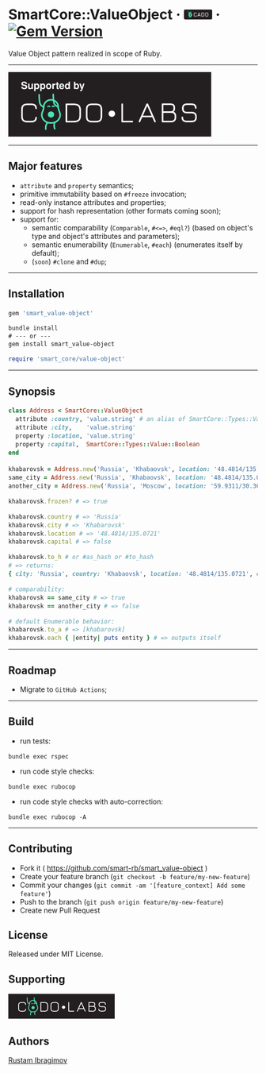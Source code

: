 # SmartCore::ValueObject &middot; <a target="_blank" href="https://github.com/Cado-Labs"><img src="https://github.com/Cado-Labs/cado-labs-logos/raw/main/cado_labs_badge.svg" alt="Supported by Cado Labs" style="max-width: 100%; height: 20px"></a> &middot; [![Gem Version](https://badge.fury.io/rb/smart_value-object.svg)](https://badge.fury.io/rb/smart_value-object)

Value Object pattern realized in scope of Ruby.

---

<p>
  <a href="https://github.com/Cado-Labs">
    <img src="https://github.com/Cado-Labs/cado-labs-logos/blob/main/cado_labs_supporting.svg" alt="Supported by Cado Labs" />
  </a>
</p>

---

## Major features

- `attribute` and `property` semantics;
- primitive immutability based on `#freeze` invocation;
- read-only instance attributes and properties;
- support for hash representation (other formats coming soon);
- support for:
  - semantic comparability (`Comparable`, `#<=>`, `#eql?`) (based on object's type and object's attributes and parameters);
  - semantic enumerability (`Enumerable`, `#each`) (enumerates itself by default);
  - (`soon`) `#clone` and `#dup`;

---

## Installation

```ruby
gem 'smart_value-object'
```

```shell
bundle install
# --- or ---
gem install smart_value-object
```

```ruby
require 'smart_core/value-object'
```

---

## Synopsis

```ruby
class Address < SmartCore::ValueObject
  attribute :country, 'value.string' # an alias of SmartCore::Types::Value::String (see smart_initializer gem)
  attribute :city,    'value.string'
  property :location, 'value.string'
  property :capital,  SmartCore::Types::Value::Boolean
end

khabarovsk = Address.new('Russia', 'Khabaovsk', location: '48.4814/135.0721', capital: false)
same_city = Address.new('Russia', 'Khabaovsk', location: '48.4814/135.0721', capital: false)
another_city = Address.new('Russia', 'Moscow', location: '59.9311/30.3609', capital: false)
```

```ruby
khabarovsk.frozen? # => true
```

```ruby
khabarovsk.country # => 'Russia'
khabarovsk.city # => 'Khabarovsk'
khabarovsk.location # => '48.4814/135.0721'
khabarovsk.capital # => false
```

```ruby
khabarovsk.to_h # or #as_hash or #to_hash
# => returns:
{ city: 'Russia', country: 'Khabaovsk', location: '48.4814/135.0721', capital: false }
```

```ruby
# comparability:
khabarovsk == same_city # => true
khabarovsk == another_city # => false
```

```ruby
# default Enumerable behavior:
khabarovsk.to_a # => [khabarovsk]
khabarovsk.each { |entity| puts entity } # => outputs itself
```

---

## Roadmap

- Migrate to `GitHub Actions`;

---

## Build

- run tests:

```shell
bundle exec rspec
```

- run code style checks:

```shell
bundle exec rubocop
```

- run code style checks with auto-correction:

```shell
bundle exec rubocop -A
```


---

## Contributing

- Fork it ( https://github.com/smart-rb/smart_value-object )
- Create your feature branch (`git checkout -b feature/my-new-feature`)
- Commit your changes (`git commit -am '[feature_context] Add some feature'`)
- Push to the branch (`git push origin feature/my-new-feature`)
- Create new Pull Request

## License

Released under MIT License.

## Supporting

<a href="https://github.com/Cado-Labs">
  <img src="https://github.com/Cado-Labs/cado-labs-logos/blob/main/cado_labs_logo.png" alt="Supported by Cado Labs" />
</a>

## Authors

[Rustam Ibragimov](https://github.com/0exp)
